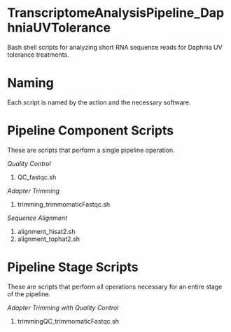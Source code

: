 # TranscriptomeAnalysisPipeline_DaphniaUVTolerance
Bash shell scripts for analyzing short RNA sequence reads for Daphnia UV tolerance treatments.

# Naming
Each script is named by the action and the necessary software.

# Pipeline Component Scripts
These are scripts that perform a single pipeline operation.

*Quality Control*
1. QC_fastqc.sh

*Adapter Trimming*
1. trimming_trimmomaticFastqc.sh

*Sequence Alignment*
1. alignment_hisat2.sh
2. alignment_tophat2.sh

# Pipeline Stage Scripts
These are scripts that perform all operations necessary for an entire stage of the pipeline.

*Adapter Trimming with Quality Control*
1. trimmingQC_trimmomaticFastqc.sh
